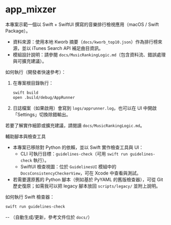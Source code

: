 
# app_mixzer

本專案示範一個以 Swift + SwiftUI 撰寫的音樂排行檢視應用（macOS / Swift Package）。

- 資料來源：使用本地 Kworb 摘要（`docs/kworb_top10.json`）作為排行榜來源，並以 iTunes Search API 補足曲目資訊。
- 模組設計說明：請參閱 `docs/MusicRankingLogic.md`（包含資料流、錯誤處理與可擴充建議）。

如何執行（開發者快速參考）：

1. 在專案根目錄執行：

   ```bash
   swift build
   open .build/debug/AppRunner
   ```

2. 日誌檔案（如果啟用）會寫到 `logs/apprunner.log`，也可以在 UI 中開啟「Settings」切換除錯輸出。

若要了解實作細節或擴充建議，請閱讀 `docs/MusicRankingLogic.md`。

輔助腳本與檢查工具

- 本專案已移除對 Python 的依賴，並以 Swift 實作檢查工具與 UI：
  - CLI 可執行目標：`guidelines-check`（可用 `swift run guidelines-check` 執行）。
  - SwiftUI 檢查視圖：位於 `GuidelinesUI` 模組中的 `DocsConsistencyCheckerView`，可在 Xcode 中查看與測試。
- 若需要還原舊的 Python 腳本（例如基於 PyYAML 的舊版檢查器），可從 Git 歷史復原；如需我可以把 legacy 腳本放回 `scripts/legacy/` 並附上說明。

如何執行 Swift 檢查器：

```bash
swift run guidelines-check
```

--
（自動生成/更新，參考文件位於 `docs/`）

